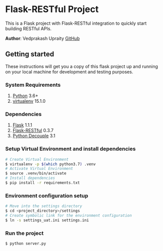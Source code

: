 
# Flask-RESTful Project

This is a Flask project with Flask-RESTful integration to quickly start building RESTful APIs.

**Author**: Vedprakash Upraity [GitHub](https://github.com/upraity95)

## Getting started

These instructions will get you a copy of this flask project up and running on your local machine for development and testing purposes.

### System Requirements

1. [Python]([https://www.python.org/](https://www.python.org/)) 3.6+
2. [virtualenv](https://virtualenv.pypa.io/en/latest/) 15.1.0

### Dependencies

1. [Flask](https://github.com/pallets/flask) 1.1.1
2. [Flask-RESTful](https://github.com/flask-restful/flask-restful) 0.3.7
3. [Python Decouple](https://github.com/henriquebastos/python-decouple/) 3.1

### Setup Virtual Environment and install dependencies

```bash
# Create Virtual Environment
$ virtualenv -p $(which python3.7) .venv
# Activate Virtual Environment
$ source .venv/bin/activate
# Install dependencies
$ pip install -r requirements.txt
```

### Environment configuration setup

```bash
# Move into the settings directory
$ cd <project_directory>/settings
# Create symbolic link for the environment configuration
$ ln -s settings_uat.ini settings.ini
```

### Run the project

```bash
$ python server.py
```
